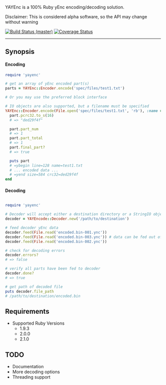 YAYEnc is a 100% Ruby yEnc encoding/decoding solution.

Disclaimer: This is considered alpha software, so the API may change without warning

[![Build Status (master)](https://travis-ci.org/cjlucas/ruby-yayenc.png?branch=master "Branch: master")](https://travis-ci.org/cjlucas/ruby-yayenc)
[![Coverage Status](https://coveralls.io/repos/cjlucas/ruby-yayenc/badge.png?branch=master)](https://coveralls.io/r/cjlucas/ruby-yayenc?branch=master)

---
## Synopsis ##

#### Encoding ####

```ruby
require 'yayenc'

# get an array of yEnc encoded part(s)
parts = YAYEnc::Encoder.encode('spec/files/test1.txt')

# Or you may use the preferred block interface

# IO objects are also supported, but a filename must be specified
YAYEnc::Encoder.encode(File.open('spec/files/test1.txt', 'rb'), :name => 'test1.txt') do |part|
  part.pcrc32.to_s(16)
  # => "ded29f4f"

  part.part_num
  # => 1
  part.part_total
  # => 1
  part.final_part?
  # => true

  puts part
  # =ybegin line=128 name=test1.txt
  # ... encoded data ...
  # =yend size=584 crc32=ded29f4f
end
```

#### Decoding ####

```ruby

require 'yayenc'

# Decoder will accept either a destination directory or a StringIO object to write to
decoder = YAYEncode::Decoder.new('/path/to/destination')

# feed decoder yEnc data
decoder.feed(File.read('encoded.bin-001.ync'))
decoder.feed(File.read('encoded.bin-003.ync')) # data can be fed out of order
decoder.feed(File.read('encoded.bin-002.ync'))

# check for decoding errors
decoder.errors?
# => false

# verify all parts have been fed to decoder
decoder.done?
# => true

# get path of decoded file
puts decoder.file_path
# /path/to/destination/encoded.bin

```

## Requirements ##
- Supported Ruby Versions
  - 1.9.3
  - 2.0.0
  - 2.1.0

## TODO ##
- Documentation
- More decoding options
- Threading support
